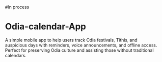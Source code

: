 #In process 

# Odia-calendar-App
A simple mobile app to help users track Odia festivals, Tithis, and auspicious days with reminders, voice announcements, and offline access. Perfect for preserving Odia culture and assisting those without traditional calendars.
